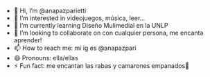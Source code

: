 - 👋 Hi, I’m @anapazparietti
- 👀 I’m interested in videojuegos, música, leer...
- 🌱 I’m currently learning Diseño Mulimedial en la UNLP
- 💞️ I’m looking to collaborate on con cualquier persona, me encanta aprender!
- 📫 How to reach me: mi ig es @anapazpari
- 😄 Pronouns: ella/ellas
- ⚡ Fun fact: me encantan las rabas y camarones empanados🍤

<!---
anapazparietti/anapazparietti is a ✨ special ✨ repository because its `README.md` (this file) appears on your GitHub profile.
You can click the Preview link to take a look at your changes.
--->
